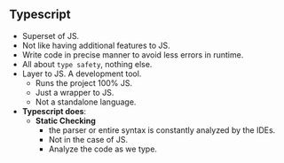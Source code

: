 ## **Typescript**
- Superset of JS.
- Not like having additional features to JS.
- Write code in precise manner to avoid less errors in runtime.
- All about `type safety`, nothing else.
- Layer to JS. A development tool.
    - Runs the project 100% JS.
    - Just a wrapper to JS.
    - Not a standalone language.
- **Typescript does**:
    - **Static Checking**
        - the parser or entire syntax is constantly analyzed by the IDEs.
        - Not in the case of JS.
        - Analyze the code as we type.

